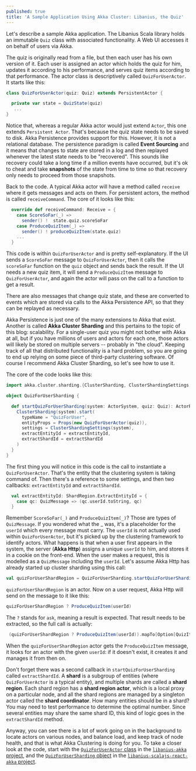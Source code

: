 ```yaml
---
published: true
title: 'A Sample Application Using Akka Cluster: Libanius, the Quiz'
---
```


Let's describe a sample Akka application. The Libanius Scala library holds an immutable `Quiz` class with associated functionality. A Web UI accesses it on behalf of users via Akka.

The quiz is originally read from a file, but then each user has his own version of it. Each user is assigned an actor which holds the quiz for him, updates it according to his performance, and serves quiz items according to that performance. The actor class is descriptively called `QuizForUserActor`. It starts like this:

```scala
class QuizForUserActor(quiz: Quiz) extends PersistentActor {

  private var state = QuizState(quiz)
   ...
}
```

Notice that, whereas a regular Akka actor would just extend `Actor`, this one extends `Persistent Actor`. That's because the quiz state needs to be saved to disk. Akka Persistence provides support for this. However, it is not a relational database. The persistence paradigm is called **Event Sourcing** and it means that changes to state are stored in a log and then replayed whenever the latest state needs to be "recovered". This sounds like recovery could take a long time if a million events have occurred, but it's ok to cheat and take **snapshots** of the state from time to time so that recovery only needs to proceed from those snapshots.

Back to the code. A typical Akka actor will have a method called `receive` where it gets messages and acts on them. For persistent actors, the method is called `receiveCommand`. The core of it looks like this:

```scala
  override def receiveCommand: Receive = {
    case ScoreSoFar(_) =>
      sender() !  state.quiz.scoreSoFar
    case ProduceQuizItem(_) =>
      sender() ! produceQuizItem(state.quiz)  
    ...  
  }
```  

This code is within `QuizForUserActor` and is pretty self-explanatory. If the UI sends a `ScoreSoFar` message to `QuizForUserActor`, then it calls the `scoreSoFar` function on the `quiz` object and sends back the result. If the UI needs a new quiz item, it will send a `ProduceQuizItem` message to `QuizForUserActor`, and again the actor will pass on the call to a function to get a result. 

There are also messages that change quiz state, and these are converted to events which are stored via calls to the Akka Persistence API, so that they can be replayed as necessary.

Akka Persistence is just one of the many extensions to Akka that exist. Another is called **Akka Cluster Sharding** and this pertains to the topic of this blog: scalability. For a single-user quiz you might not bother with Akka at all, but if you have millions of users and actors for each one, those actors will likely be stored on multiple servers -- probably in "the cloud". Keeping track of all that distributed functionality is a hard problem, so you are going to end up relying on some piece of third-party clustering software. Of course I recommend Akka Cluster Sharding, so let's see how to use it.

The core of the code looks like this:

```scala
import akka.cluster.sharding.{ClusterSharding, ClusterShardingSettings, ShardRegion}

object QuizForUserSharding {

  def startQuizForUserSharding(system: ActorSystem, quiz: Quiz): ActorRef = {
    ClusterSharding(system).start(
      typeName = "QuizForUser",
      entityProps = Props(new QuizForUserActor(quiz)),
      settings = ClusterShardingSettings(system),
      extractEntityId = extractEntityId,
      extractShardId = extractShardId
    )
  }
}
```

The first thing you will notice in this code is the call to instantiate a `QuizForUserActor`. That's the entity that the clustering system is taking command of. Then there's a reference to some settings, and then two callbacks: `extractEntityId` and `extractShardId`.

```scala
  val extractEntityId: ShardRegion.ExtractEntityId = {
    case qc: QuizMessage => (qc.userId.toString, qc)
  }
```

Remember `ScoreSoFar(_)` and `ProduceQuizItem(_)`? Those are types of `QuizMessage`. If you wondered what the _ was, it's a placeholder for the `userId` which every message must carry. The `userId` is not actually used within `QuizForUserActor`, but it's picked up by the clustering framework to identify actors. What happens is that when a user first appears in the system, the server (**Akka Http**) assigns a unique `userId` to him, and stores it in a cookie on the front-end. When the user makes a request, this is modelled as a `QuizMessage` including the `userId`. Let's assume Akka Http has already started up cluster sharding using this call:

```scala
val quizForUserShardRegion = QuizForUserSharding.startQuizForUserSharding(system, quiz)
```
`quizForUserShardRegion` is an actor. Now on a user request, Akka Http will send on the message to it like this:

```scala
quizForUserShardRegion ? ProduceQuizItem(userId)
```

The `?` stands for `ask`, meaning a result is expected. That result needs to be extracted, so the full call is actually:

```scala
 (quizForUserShardRegion ? ProduceQuizItem(userId)).mapTo[Option[QuizItemViewWithChoices]]
```

When the `quizForUserShardRegion` actor gets the `ProduceQuizItem` message, it looks for an actor with the given `userId`: if it doesn't exist, it creates it and manages it from then on. 

Don't forget there was a second callback in `startQuizForUserSharding` called `extractShardId`. A **shard** is a subgroup of entities (where `QuizForUserActor` is a typical entity), and multiple shards are called a **shard region**. Each shard region has a **shard region actor**, which is a local proxy on a particular node, and all the shard regions are managed by a singleton actor called the **shard coordinator**. How many entities should be in a shard? You may need to test performance to determine the optimal number. Since several entities may share the same shard ID, this kind of logic goes in the `extractShardId` method.

Anyway, you can see there is a lot of work going on in the background to locate actors on various nodes, and balance load, and keep track of node health, and that is what Akka Clustering is doing for you. To take a closer look at the code, start with the [`QuizForUserActor` class](https://github.com/oranda/libanius-akka/blob/master/src/main/scala/com/oranda/libanius/actor/QuizForUserActor.scala) in the [`libanius-akka` project](https://github.com/oranda/libanius-akka), and the [`QuizForUserSharding` object](https://github.com/oranda/libanius-scalajs-react-akka/blob/master/app/jvm/src/main/scala/com/oranda/libanius/server/actor/QuizForUserSharding.scala) in the [`libanius-scalajs-react-akka` project](https://github.com/oranda/libanius-scalajs-react-akka).
